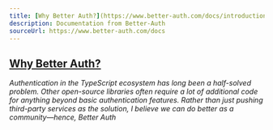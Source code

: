 ```yaml
---
title: [Why Better Auth?](https://www.better-auth.com/docs/introduction\#why-better-auth)
description: Documentation from Better-Auth
sourceUrl: https://www.better-auth.com/docs
---
```


## [Why Better Auth?](https://www.better-auth.com/docs/introduction#why-better-auth)

_Authentication in the TypeScript ecosystem has long been a half-solved problem. Other open-source libraries often require a lot of additional code for anything beyond basic authentication features. Rather than just pushing third-party services as the solution, I believe we can do better as a community—hence, Better Auth_
